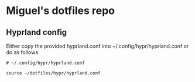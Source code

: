 # Miguel's dotfiles repo

## Hyprland config

Either copy the provided hyprland.conf into ~/.config/hypr/hyprland.conf or do as follows
```
# ~/.config/hypr/hyprland.conf

source ~/dotfiles/hypr/hyprland.conf
```
